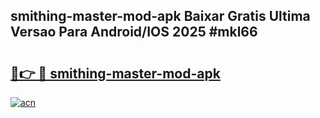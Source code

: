 ## smithing-master-mod-apk Baixar Gratis Ultima Versao Para Android/IOS 2025 #mkl66

# <h2><a href="https://ainizakaria.my?title=smithing-master-mod-apk&ref=20M">🔗👉 🔴 smithing-master-mod-apk</a></h2>

[![acn](https://github.com/user-attachments/assets/0f9c940e-d8b0-45ae-aac7-cd30a18b3e1c)](https://ainizakaria.my?title=smithing-master-mod-apk&ref=20M)

